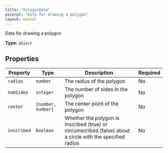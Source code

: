 ```yaml
---
title: "PolygonData"
excerpt: "Data for drawing a polygon"
layout: manual
---
```


Data for drawing a polygon

**Type:** `object`





## Properties

| Property | Type | Description | Required |
|----------|------|-------------|----------|
| `radius` |`number`| The radius of the polygon | No |
| `numSides` |`integer`| The number of sides in the polygon | No |
| `center` |`[number, number]`| The center point of the polygon | No |
| `inscribed` |`boolean`| Whether the polygon is inscribed (true) or circumscribed (false) about a circle with the specified radius | No |



